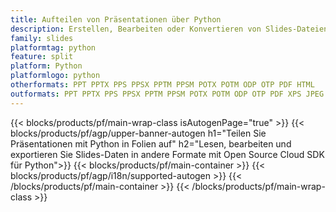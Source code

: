 ```yaml
---
title: Aufteilen von Präsentationen über Python
description: Erstellen, Bearbeiten oder Konvertieren von Slides-Dateien mit REST API und Open Source Python SDKSlides files with REST API & Open Source Python SDK
family: slides
platformtag: python
feature: split
platform: Python
platformlogo: python
otherformats: PPT PPTX PPS PPSX PPTM PPSM POTX POTM ODP OTP PDF HTML
outformats: PPT PPTX PPS PPSX PPTM PPSM POTX POTM ODP OTP PDF XPS JPEG PNG BMP TIFF SVG HTML5 GIF XAML
---
```


{{< blocks/products/pf/main-wrap-class isAutogenPage="true" >}}
{{< blocks/products/pf/agp/upper-banner-autogen h1="Teilen Sie Präsentationen mit Python in Folien auf" h2="Lesen, bearbeiten und exportieren Sie Slides-Daten in andere Formate mit Open Source Cloud SDK für Python">}}
{{< blocks/products/pf/main-container >}}
{{< blocks/products/pf/agp/i18n/supported-autogen >}}
{{< /blocks/products/pf/main-container >}}
{{< /blocks/products/pf/main-wrap-class >}}
